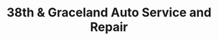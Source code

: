 ---
title: "38th & Graceland Auto Service and Repair"
url: /indianapolis/38th-und-graceland-auto-service-and-repair/
shop: Autowerkstatt
---